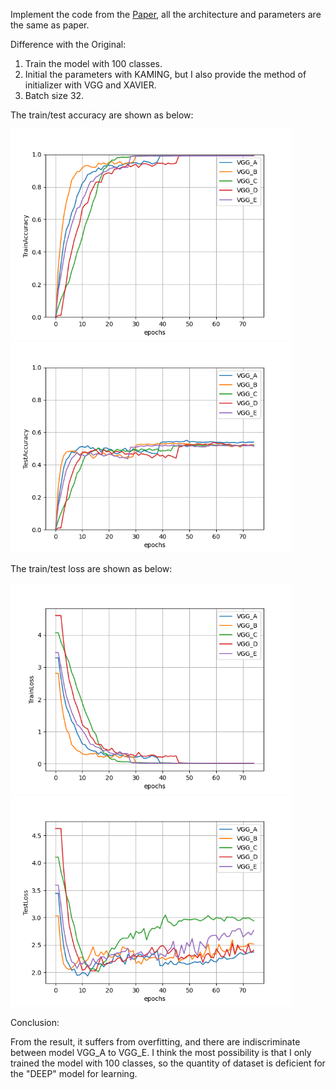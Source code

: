 Implement the code from the [Paper]("https://arxiv.org/pdf/1409.1556.pdf"), all the architecture and parameters are the same as paper.

Difference with the Original:
1. Train the model with 100 classes.
2. Initial the parameters with KAMING, but I also provide the method of initializer with VGG and XAVIER.
3. Batch size 32.

The train/test accuracy are shown as below:

<img src="https://github.com/AlgorithmicIntelligence/VGGNet_Pytorch/blob/master/README/TrainAccuracy.png" width="450"><img src="https://github.com/AlgorithmicIntelligence/VGGNet_Pytorch/blob/master/README/TestAccuracy.png" width="450">

The train/test loss are shown as below:

<img src="https://github.com/AlgorithmicIntelligence/VGGNet_Pytorch/blob/master/README/TrainLoss.png" width="450"><img src="https://github.com/AlgorithmicIntelligence/VGGNet_Pytorch/blob/master/README/TestLoss.png" width="450">

Conclusion:

From the result, it suffers from overfitting, and there are indiscriminate between model VGG_A to VGG_E. I think the most possibility is that I only trained the model with 100 classes, so the quantity of dataset is deficient for the "DEEP" model for learning.